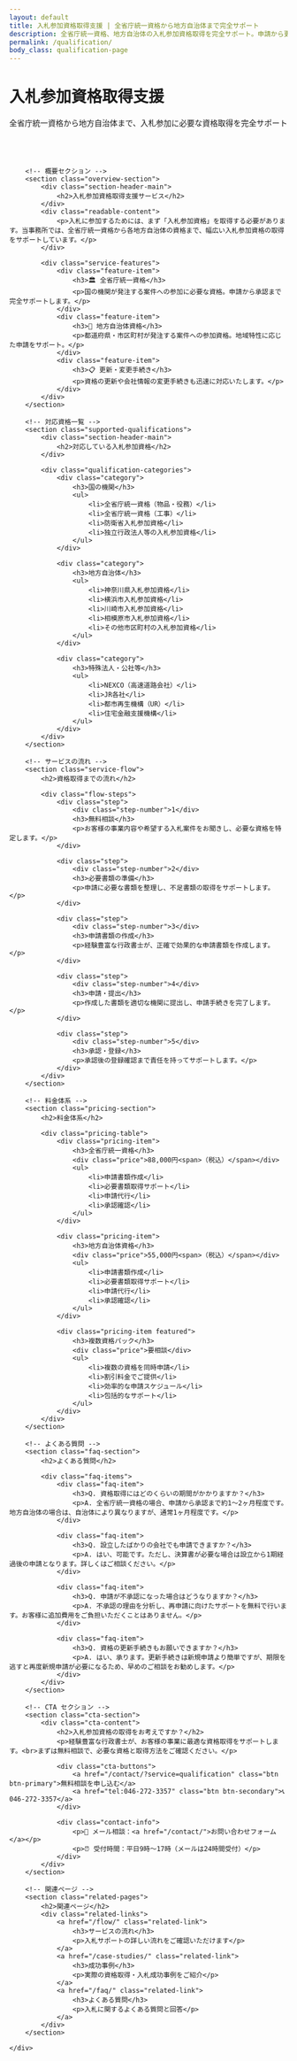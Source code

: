 ```yaml
---
layout: default
title: 入札参加資格取得支援 | 全省庁統一資格から地方自治体まで完全サポート
description: 全省庁統一資格、地方自治体の入札参加資格取得を完全サポート。申請から更新まで、経験豊富な行政書士が確実にサポートします。
permalink: /qualification/
body_class: qualification-page
---
```


<div class="page-header">
    <div class="container">
        <h1>入札参加資格取得支援</h1>
        <p>全省庁統一資格から地方自治体まで、入札参加に必要な資格取得を完全サポート</p>
    </div>
</div>

<div class="qualification-content">
    <div class="container">
        
        <!-- 概要セクション -->
        <section class="overview-section">
            <div class="section-header-main">
                <h2>入札参加資格取得支援サービス</h2>
            </div>
            <div class="readable-content">
                <p>入札に参加するためには、まず「入札参加資格」を取得する必要があります。当事務所では、全省庁統一資格から各地方自治体の資格まで、幅広い入札参加資格の取得をサポートしています。</p>
            </div>
            
            <div class="service-features">
                <div class="feature-item">
                    <h3>🏛️ 全省庁統一資格</h3>
                    <p>国の機関が発注する案件への参加に必要な資格。申請から承認まで完全サポートします。</p>
                </div>
                <div class="feature-item">
                    <h3>🏢 地方自治体資格</h3>
                    <p>都道府県・市区町村が発注する案件への参加資格。地域特性に応じた申請をサポート。</p>
                </div>
                <div class="feature-item">
                    <h3>📋 更新・変更手続き</h3>
                    <p>資格の更新や会社情報の変更手続きも迅速に対応いたします。</p>
                </div>
            </div>
        </section>

        <!-- 対応資格一覧 -->
        <section class="supported-qualifications">
            <div class="section-header-main">
                <h2>対応している入札参加資格</h2>
            </div>
            
            <div class="qualification-categories">
                <div class="category">
                    <h3>国の機関</h3>
                    <ul>
                        <li>全省庁統一資格（物品・役務）</li>
                        <li>全省庁統一資格（工事）</li>
                        <li>防衛省入札参加資格</li>
                        <li>独立行政法人等の入札参加資格</li>
                    </ul>
                </div>
                
                <div class="category">
                    <h3>地方自治体</h3>
                    <ul>
                        <li>神奈川県入札参加資格</li>
                        <li>横浜市入札参加資格</li>
                        <li>川崎市入札参加資格</li>
                        <li>相模原市入札参加資格</li>
                        <li>その他市区町村の入札参加資格</li>
                    </ul>
                </div>
                
                <div class="category">
                    <h3>特殊法人・公社等</h3>
                    <ul>
                        <li>NEXCO（高速道路会社）</li>
                        <li>JR各社</li>
                        <li>都市再生機構（UR）</li>
                        <li>住宅金融支援機構</li>
                    </ul>
                </div>
            </div>
        </section>

        <!-- サービスの流れ -->
        <section class="service-flow">
            <h2>資格取得までの流れ</h2>
            
            <div class="flow-steps">
                <div class="step">
                    <div class="step-number">1</div>
                    <h3>無料相談</h3>
                    <p>お客様の事業内容や希望する入札案件をお聞きし、必要な資格を特定します。</p>
                </div>
                
                <div class="step">
                    <div class="step-number">2</div>
                    <h3>必要書類の準備</h3>
                    <p>申請に必要な書類を整理し、不足書類の取得をサポートします。</p>
                </div>
                
                <div class="step">
                    <div class="step-number">3</div>
                    <h3>申請書類の作成</h3>
                    <p>経験豊富な行政書士が、正確で効果的な申請書類を作成します。</p>
                </div>
                
                <div class="step">
                    <div class="step-number">4</div>
                    <h3>申請・提出</h3>
                    <p>作成した書類を適切な機関に提出し、申請手続きを完了します。</p>
                </div>
                
                <div class="step">
                    <div class="step-number">5</div>
                    <h3>承認・登録</h3>
                    <p>承認後の登録確認まで責任を持ってサポートします。</p>
                </div>
            </div>
        </section>

        <!-- 料金体系 -->
        <section class="pricing-section">
            <h2>料金体系</h2>
            
            <div class="pricing-table">
                <div class="pricing-item">
                    <h3>全省庁統一資格</h3>
                    <div class="price">88,000円<span>（税込）</span></div>
                    <ul>
                        <li>申請書類作成</li>
                        <li>必要書類取得サポート</li>
                        <li>申請代行</li>
                        <li>承認確認</li>
                    </ul>
                </div>
                
                <div class="pricing-item">
                    <h3>地方自治体資格</h3>
                    <div class="price">55,000円<span>（税込）</span></div>
                    <ul>
                        <li>申請書類作成</li>
                        <li>必要書類取得サポート</li>
                        <li>申請代行</li>
                        <li>承認確認</li>
                    </ul>
                </div>
                
                <div class="pricing-item featured">
                    <h3>複数資格パック</h3>
                    <div class="price">要相談</div>
                    <ul>
                        <li>複数の資格を同時申請</li>
                        <li>割引料金でご提供</li>
                        <li>効率的な申請スケジュール</li>
                        <li>包括的なサポート</li>
                    </ul>
                </div>
            </div>
        </section>

        <!-- よくある質問 -->
        <section class="faq-section">
            <h2>よくある質問</h2>
            
            <div class="faq-items">
                <div class="faq-item">
                    <h3>Q. 資格取得にはどのくらいの期間がかかりますか？</h3>
                    <p>A. 全省庁統一資格の場合、申請から承認まで約1〜2ヶ月程度です。地方自治体の場合は、自治体により異なりますが、通常1ヶ月程度です。</p>
                </div>
                
                <div class="faq-item">
                    <h3>Q. 設立したばかりの会社でも申請できますか？</h3>
                    <p>A. はい、可能です。ただし、決算書が必要な場合は設立から1期経過後の申請となります。詳しくはご相談ください。</p>
                </div>
                
                <div class="faq-item">
                    <h3>Q. 申請が不承認になった場合はどうなりますか？</h3>
                    <p>A. 不承認の理由を分析し、再申請に向けたサポートを無料で行います。お客様に追加費用をご負担いただくことはありません。</p>
                </div>
                
                <div class="faq-item">
                    <h3>Q. 資格の更新手続きもお願いできますか？</h3>
                    <p>A. はい、承ります。更新手続きは新規申請より簡単ですが、期限を逃すと再度新規申請が必要になるため、早めのご相談をお勧めします。</p>
                </div>
            </div>
        </section>

        <!-- CTA セクション -->
        <section class="cta-section">
            <div class="cta-content">
                <h2>入札参加資格の取得をお考えですか？</h2>
                <p>経験豊富な行政書士が、お客様の事業に最適な資格取得をサポートします。<br>まずは無料相談で、必要な資格と取得方法をご確認ください。</p>
                
                <div class="cta-buttons">
                    <a href="/contact/?service=qualification" class="btn btn-primary">無料相談を申し込む</a>
                    <a href="tel:046-272-3357" class="btn btn-secondary">📞 046-272-3357</a>
                </div>
                
                <div class="contact-info">
                    <p>📧 メール相談：<a href="/contact/">お問い合わせフォーム</a></p>
                    <p>⏰ 受付時間：平日9時〜17時（メールは24時間受付）</p>
                </div>
            </div>
        </section>

        <!-- 関連ページ -->
        <section class="related-pages">
            <h2>関連ページ</h2>
            <div class="related-links">
                <a href="/flow/" class="related-link">
                    <h3>サービスの流れ</h3>
                    <p>入札サポートの詳しい流れをご確認いただけます</p>
                </a>
                <a href="/case-studies/" class="related-link">
                    <h3>成功事例</h3>
                    <p>実際の資格取得・入札成功事例をご紹介</p>
                </a>
                <a href="/faq/" class="related-link">
                    <h3>よくある質問</h3>
                    <p>入札に関するよくある質問と回答</p>
                </a>
            </div>
        </section>

    </div>
</div>

<style>
.qualification-content {
    padding: 40px 0;
}

.overview-section {
    margin-bottom: 60px;
}

.service-features {
    display: grid;
    grid-template-columns: repeat(auto-fit, minmax(300px, 1fr));
    gap: 30px;
    margin-top: 40px;
}

.feature-item {
    background: #f8f9fa;
    padding: 30px;
    border-radius: 10px;
    text-align: center;
}

.feature-item h3 {
    color: #2c5aa0;
    margin-bottom: 15px;
    font-size: 1.2em;
}

.supported-qualifications {
    margin-bottom: 60px;
}

.qualification-categories {
    display: grid;
    grid-template-columns: repeat(auto-fit, minmax(300px, 1fr));
    gap: 30px;
    margin-top: 30px;
}

.category {
    background: white;
    border: 1px solid #e9ecef;
    border-radius: 10px;
    padding: 30px;
}

.category h3 {
    color: #2c5aa0;
    margin-bottom: 20px;
    border-bottom: 2px solid #2c5aa0;
    padding-bottom: 10px;
}

.category ul {
    list-style: none;
    padding: 0;
}

.category li {
    padding: 8px 0;
    border-bottom: 1px solid #f8f9fa;
}

.category li:before {
    content: "✓ ";
    color: #28a745;
    font-weight: bold;
}

.service-flow {
    margin-bottom: 60px;
}

.flow-steps {
    display: grid;
    grid-template-columns: repeat(auto-fit, minmax(200px, 1fr));
    gap: 20px;
    margin-top: 30px;
}

.step {
    text-align: center;
    padding: 20px;
}

.step-number {
    width: 50px;
    height: 50px;
    background: #2c5aa0;
    color: white;
    border-radius: 50%;
    display: flex;
    align-items: center;
    justify-content: center;
    font-size: 1.5em;
    font-weight: bold;
    margin: 0 auto 15px;
}

.pricing-section {
    margin-bottom: 60px;
}

.pricing-table {
    display: grid;
    grid-template-columns: repeat(auto-fit, minmax(300px, 1fr));
    gap: 30px;
    margin-top: 30px;
}

.pricing-item {
    background: white;
    border: 2px solid #e9ecef;
    border-radius: 10px;
    padding: 30px;
    text-align: center;
    position: relative;
}

.pricing-item.featured {
    border-color: #2c5aa0;
    transform: scale(1.05);
}

.pricing-item.featured:before {
    content: "おすすめ";
    position: absolute;
    top: -10px;
    left: 50%;
    transform: translateX(-50%);
    background: #2c5aa0;
    color: white;
    padding: 5px 20px;
    border-radius: 20px;
    font-size: 0.9em;
}

.price {
    font-size: 2em;
    font-weight: bold;
    color: #2c5aa0;
    margin: 20px 0;
}

.price span {
    font-size: 0.5em;
    color: #666;
}

.pricing-item ul {
    list-style: none;
    padding: 0;
    text-align: left;
}

.pricing-item li {
    padding: 8px 0;
    border-bottom: 1px solid #f8f9fa;
}

.pricing-item li:before {
    content: "✓ ";
    color: #28a745;
    font-weight: bold;
}

.faq-section {
    margin-bottom: 60px;
}

.faq-items {
    margin-top: 30px;
}

.faq-item {
    background: white;
    border: 1px solid #e9ecef;
    border-radius: 10px;
    padding: 25px;
    margin-bottom: 20px;
}

.faq-item h3 {
    color: #2c5aa0;
    margin-bottom: 15px;
    font-size: 1.1em;
}

.cta-section {
    background: linear-gradient(135deg, #2c5aa0 0%, #1e3d72 100%);
    color: white;
    padding: 60px 0;
    border-radius: 15px;
    text-align: center;
    margin-bottom: 60px;
}

.cta-content h2 {
    margin-bottom: 20px;
    font-size: 2em;
}

.cta-buttons {
    margin: 30px 0;
}

.cta-buttons .btn {
    margin: 0 10px;
    padding: 15px 30px;
    font-size: 1.1em;
    text-decoration: none;
    border-radius: 25px;
    display: inline-block;
    transition: all 0.3s ease;
}

.btn-primary {
    background: #28a745;
    color: white;
}

.btn-primary:hover {
    background: #218838;
    transform: translateY(-2px);
}

.btn-secondary {
    background: white;
    color: #2c5aa0;
}

.btn-secondary:hover {
    background: #f8f9fa;
    transform: translateY(-2px);
}

.contact-info {
    margin-top: 30px;
    font-size: 0.9em;
}

.contact-info a {
    color: #ffd700;
    text-decoration: none;
}

.related-pages {
    margin-bottom: 40px;
}

.related-links {
    display: grid;
    grid-template-columns: repeat(auto-fit, minmax(250px, 1fr));
    gap: 20px;
    margin-top: 30px;
}

.related-link {
    background: white;
    border: 1px solid #e9ecef;
    border-radius: 10px;
    padding: 25px;
    text-decoration: none;
    color: inherit;
    transition: all 0.3s ease;
}

.related-link:hover {
    border-color: #2c5aa0;
    transform: translateY(-5px);
    box-shadow: 0 5px 15px rgba(44, 90, 160, 0.1);
}

.related-link h3 {
    color: #2c5aa0;
    margin-bottom: 10px;
}

@media (max-width: 768px) {
    .pricing-item.featured {
        transform: none;
    }
    
    .cta-buttons .btn {
        display: block;
        margin: 10px 0;
    }
    
    .flow-steps {
        grid-template-columns: 1fr;
    }
}
</style>


